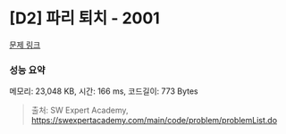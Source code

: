 # [D2] 파리 퇴치 - 2001 

[문제 링크](https://swexpertacademy.com/main/code/problem/problemDetail.do?contestProbId=AV5PzOCKAigDFAUq) 

### 성능 요약

메모리: 23,048 KB, 시간: 166 ms, 코드길이: 773 Bytes



> 출처: SW Expert Academy, https://swexpertacademy.com/main/code/problem/problemList.do
